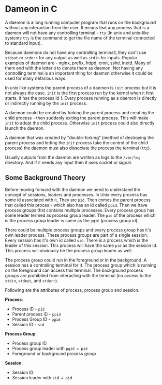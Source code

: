 # Dameon in C

A daemon is a long running computer program that runs on the background without any interaction from the user. It means that any process that is a daemon will not have any controlling terminal - `tty` (In unix and unix-like systems `tty` is the command to get the file name of the terminal connected to standard input).

Because daemons do not have any controlling terminall, they can't use `stdout` or `stderr` for any output as well as `stdin` for inputs. Popular examples of daemon are - nginx, prefix, httpd, cron, sshd, inetd. Many of them end with the letter `d` to denote them as daemon. Not having any controlling terminal is an important thing for daemon otherwise it could be used for many nefarious ways. 

In unix like systems the parent process of a daemon is `init` process but it is not always the case. `init` is the first process run by the kernel when it first starts. It has the process id 1. Every process running as a daemon is directly or indirectly running by the `init` process.

A daemon could be created by forking the parent process and creating the child process - then suddenly exiting the parent process. This will make `init` to adopt the child process. Otherwise `init` process could also directly launch the daemon.

A daemon that was created by "double-forking" (method of destroying the parent process and letting the `init` process take the control of the child process) the daemon must also dissociate the process the terminal (`tty`).

Usually outputs from the daemon are written as logs to the `/var/log` directory. And if it needs any input then it uses socket or signal.

## Some Background Theory

Before moving forward with the daemon we need to understand the concept of sessions, leaders and processes. In Unix every process has some id associated with it. They are `pid`. Then comes the parent process that called this proces - which also has an id called `ppid`. Then we have process groups that contains multiple processes. Every process group has some leader termed as process group leader. The `pid` of the process which is the process group leader is same as the `pgid` (process group id). 

There could be multiple process groups and every process group has it's own leader process. These process groups are part of a single session. Every session has it's own id called `sid`. There is a process which is the leader of this session. This process will have the same `pid` as the session id. This process will obviously be the process group leader as well.

The process group could run in the foreground or in the background. A session has a controlling terminal for it. The process group which is running on the foreground can access this terminal. The background process groups are prohibited from interacting with the terminal (no access to the `stdin`, `stdout`, and `stderr`).

Following are the attributes of process, process group and session.

**Process**:

- Process ID - `pid`
- Parent process ID - `ppid`
- Process Group ID - `pgid`
- Session ID - `sid`

**Process Group**:

- Process group ID
- Process group leader with `pgid = pid`
- Foreground or background process group

**Session**:

- Session ID
- Session leader with `sid = pid`

